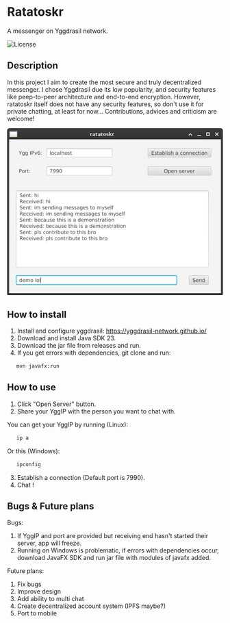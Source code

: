 # Ratatoskr
A messenger on Yggdrasil network.

![License](https://img.shields.io/badge/license-GPLv3-blue)

## Description

In this project I aim to create the most secure and truly decentralized messenger. I chose Yggdrasil due its low popularity, and security features like peep-to-peer architecture and end-to-end encryption. However, ratatoskr itself does not have any security features, so don't use it for private chatting, at least for now... Contributions, advices and criticism are welcome!  

![screenshot](screenshot.png)

## How to install
1. Install and configure yggdrasil: https://yggdrasil-network.github.io/
2. Download and install Java SDK 23.
3. Download the jar file from releases and run.
4. If you get errors with dependencies, git clone and run: 
```bash
   mvn javafx:run
```
## How to use
1. Click "Open Server" button.
2. Share your YggIP with the person you want to chat with.

You can get your YggIP by running (Linux):
```bash
   ip a
```

Or this (Windows):
```bash
   ipconfig
```
3. Establish a connection (Default port is 7990).
4. Chat !

## Bugs & Future plans
Bugs:
1. If YggIP and port are provided but receiving end hasn't started their server, app will freeze.
2. Running on Windows is problematic, if errors with dependencies occur, download JavaFX SDK and run jar file with modules of javafx added.

Future plans:
1. Fix bugs
2. Improve design
3. Add ability to multi chat
4. Create decentralized account system (IPFS maybe?)
5. Port to mobile
